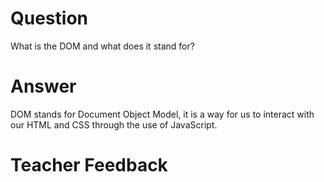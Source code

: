 # Question
What is the DOM and what does it stand for?

# Answer
DOM stands for Document Object Model, it is a way for us to interact with our HTML and CSS through the use of JavaScript.

# Teacher Feedback